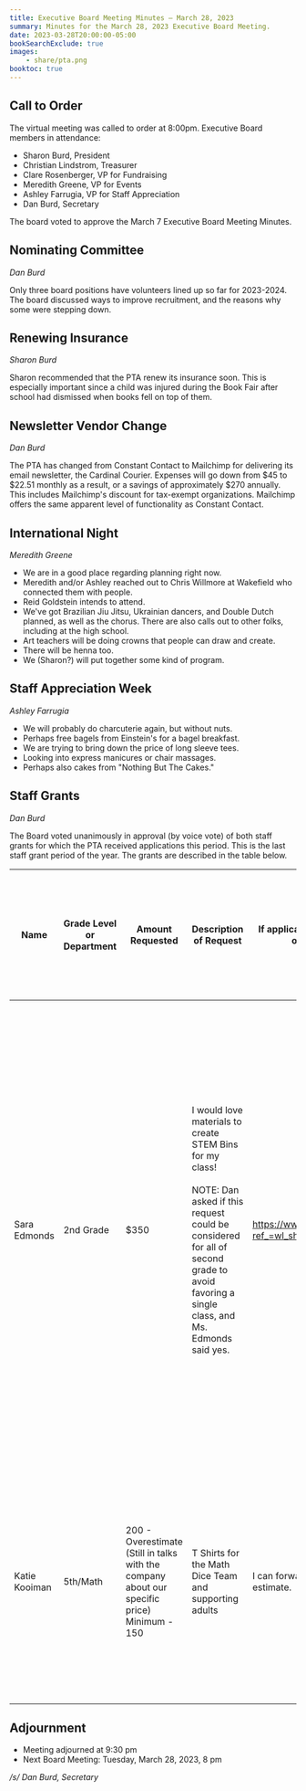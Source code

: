 ```yaml
---
title: Executive Board Meeting Minutes — March 28, 2023
summary: Minutes for the March 28, 2023 Executive Board Meeting.
date: 2023-03-28T20:00:00-05:00
bookSearchExclude: true
images:
    - share/pta.png
booktoc: true
---
```


## Call to Order

The virtual meeting was called to order at 8:00pm. Executive Board members in attendance:
- Sharon Burd, President
- Christian Lindstrom, Treasurer
- Clare Rosenberger, VP for Fundraising
- Meredith Greene, VP for Events
- Ashley Farrugia, VP for Staff Appreciation
- Dan Burd, Secretary

The board voted to approve the March 7 Executive Board Meeting Minutes.

## Nominating Committee
*Dan Burd*

Only three board positions have volunteers lined up so far for 2023-2024. The board discussed ways to improve recruitment, and the reasons why some were stepping down.

## Renewing Insurance
*Sharon Burd*

Sharon recommended that the PTA renew its insurance soon. This is especially important since a child was injured during the Book Fair after school had dismissed when books fell on top of them.

## Newsletter Vendor Change
*Dan Burd*

The PTA has changed from Constant Contact to Mailchimp for delivering its email newsletter, the Cardinal Courier. Expenses will go down from $45 to $22.51 monthly as a result, or a savings of approximately $270 annually. This includes Mailchimp's discount for tax-exempt organizations. Mailchimp offers the same apparent level of functionality as Constant Contact.

## International Night
*Meredith Greene*

- We are in a good place regarding planning right now.
- Meredith and/or Ashley reached out to Chris Willmore at Wakefield who connected them with people.
- Reid Goldstein intends to attend.
- We've got Brazilian Jiu Jitsu, Ukrainian dancers, and Double Dutch planned, as well as the chorus. There are also calls out to other folks, including at the high school.
- Art teachers will be doing crowns that people can draw and create.
- There will be henna too.
- We (Sharon?) will put together some kind of program.

## Staff Appreciation Week
*Ashley Farrugia*

- We will probably do charcuterie again, but without nuts.
- Perhaps free bagels from Einstein's for a bagel breakfast.
- We are trying to bring down the price of long sleeve tees.
- Looking into express manicures or chair massages.
- Perhaps also cakes from "Nothing But The Cakes."

## Staff Grants
*Dan Burd*

The Board voted unanimously in approval (by voice vote) of both staff grants for which the PTA received applications this period. This is the last staff grant period of the year. The grants are described in the table below.

| Name          | Grade Level or Department | Amount Requested                                             | Description of Request                                       | If applicable, please provide a link, website, or example of the item(s) you would like purchased. | Approximately how many students will benefit from this?      | Please describe why there is a need for what is being requested and what the intended benefit(s) would be. |
| ------------- | ------------------------- | ------------------------------------------------------------ | ------------------------------------------------------------ | ------------------------------------------------------------ | ------------------------------------------------------------ | ------------------------------------------------------------ |
| Sara Edmonds  | 2nd Grade                 | $350                                                         | I would love materials to create STEM Bins for my class!<br><br>NOTE: Dan asked if this request could be considered for all of second grade to avoid favoring a single class, and Ms. Edmonds said yes. | https://www.amazon.com/hz/wishlist/ls/35INJY3UM8DOD?ref_=wl_share | 20 students this year and hundreds of students in years to come | I would love to provide students access to high-quality STEM materials to foster creativity and problem-solving. STEM bins would be used as students arrive each morning, during Science choice time, indoor recesses, and during other choice opportunities in the classroom. The STEM activity bins I can create with this grant will provide hands-on, open-ended experiences for students for years to come! |
| Katie Kooiman | 5th/Math                  | 200 - Overestimate (Still in talks with the company about our specific price) Minimum - 150 | T Shirts for the Math Dice Team and supporting adults        | I can forward you an email from La Tee Printing with their estimate. | 6                                                            | The need for the shirts is to proudly represent our Math Dice team when we go to the tournament on May 6th with all of the other elementary schools in APS. We want to make sure our students are unified and ready to win! |

## Adjournment

- Meeting adjourned at 9:30 pm
- Next Board Meeting: Tuesday, March 28, 2023, 8 pm

*/s/ Dan Burd, Secretary*
